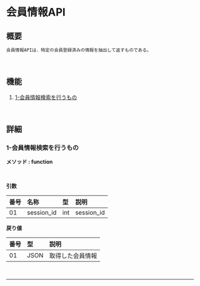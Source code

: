 # 会員情報API

## 概要

```txt
会員情報APIは．特定の会員登録済みの情報を抽出して返すものである。
```

<br>

## 機能

1. [1-会員情報検索を行うもの](#1-会員情報検索を行うもの)

<br>

## 詳細

### 1-会員情報検索を行うもの
**メソッド : function**

<br>

**引数**

|番号|名称|型|説明|
|:--|:--|:--|:--|
|01|session_id|int|session_id|


**戻り値**

|番号|型|説明|
|:--|:--|:--|
|01|JSON|取得した会員情報|

<br>

---